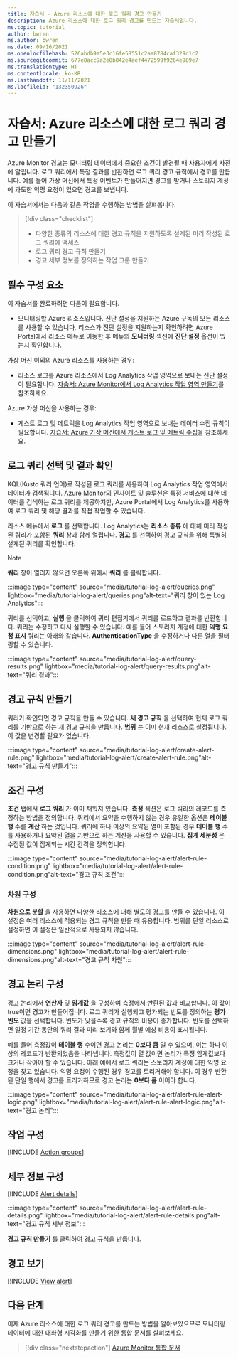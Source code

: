 ```yaml
---
title: 자습서 - Azure 리소스에 대한 로그 쿼리 경고 만들기
description: Azure 리소스에 대한 로그 쿼리 경고를 만드는 자습서입니다.
ms.topic: tutorial
author: bwren
ms.author: bwren
ms.date: 09/16/2021
ms.openlocfilehash: 526abdb9a5e3c16fe58551c2aa8784caf329d1c2
ms.sourcegitcommit: 677e8acc9a2e8b842e4aef4472599f9264e989e7
ms.translationtype: HT
ms.contentlocale: ko-KR
ms.lasthandoff: 11/11/2021
ms.locfileid: "132350926"
---
```

# <a name="tutorial-create-a-log-query-alert-for-an-azure-resource"></a>자습서: Azure 리소스에 대한 로그 쿼리 경고 만들기
Azure Monitor 경고는 모니터링 데이터에서 중요한 조건이 발견될 때 사용자에게 사전에 알립니다. 로그 쿼리에서 특정 결과를 반환하면 로그 쿼리 경고 규칙에서 경고를 만듭니다. 예를 들어 가상 머신에서 특정 이벤트가 만들어지면 경고를 받거나 스토리지 계정에 과도한 익명 요청이 있으면 경고를 보냅니다.

이 자습서에서는 다음과 같은 작업을 수행하는 방법을 살펴봅니다.

> [!div class="checklist"]
> * 다양한 종류의 리소스에 대한 경고 규칙을 지원하도록 설계된 미리 작성된 로그 쿼리에 액세스
> * 로그 쿼리 경고 규칙 만들기
> * 경고 세부 정보를 정의하는 작업 그룹 만들기


## <a name="prerequisites"></a>필수 구성 요소

이 자습서를 완료하려면 다음이 필요합니다. 

- 모니터링할 Azure 리소스입니다. 진단 설정을 지원하는 Azure 구독의 모든 리소스를 사용할 수 있습니다. 리소스가 진단 설정을 지원하는지 확인하려면 Azure Portal에서 리소스 메뉴로 이동한 후 메뉴의 **모니터링** 섹션에 **진단 설정** 옵션이 있는지 확인합니다.


가상 머신 이외의 Azure 리소스를 사용하는 경우:

- 리소스 로그를 Azure 리소스에서 Log Analytics 작업 영역으로 보내는 진단 설정이 필요합니다. [자습서: Azure Monitor에서 Log Analytics 작업 영역 만들기](../essentials/tutorial-resource-logs.md)를 참조하세요.

Azure 가상 머신을 사용하는 경우:

- 게스트 로그 및 메트릭을 Log Analytics 작업 영역으로 보내는 데이터 수집 규칙이 필요합니다. [자습서: Azure 가상 머신에서 게스트 로그 및 메트릭 수집](../vm/tutorial-monitor-vm-guest.md)을 참조하세요.

   
 
 ## <a name="select-a-log-query-and-verify-results"></a>로그 쿼리 선택 및 결과 확인
KQL(Kusto 쿼리 언어)로 작성된 로그 쿼리를 사용하여 Log Analytics 작업 영역에서 데이터가 검색됩니다. Azure Monitor의 인사이트 및 솔루션은 특정 서비스에 대한 데이터를 검색하는 로그 쿼리를 제공하지만, Azure Portal에서 Log Analytics를 사용하여 로그 쿼리 및 해당 결과를 직접 작업할 수 있습니다. 

리소스 메뉴에서 **로그** 를 선택합니다. Log Analytics는 **리소스 종류** 에 대해 미리 작성된 쿼리가 포함된 **쿼리** 창과 함께 열립니다. **경고** 를 선택하여 경고 규칙을 위해 특별히 설계된 쿼리를 확인합니다.

> [!NOTE]
> **쿼리** 창이 열리지 않으면 오른쪽 위에서 **쿼리** 를 클릭합니다. 

:::image type="content" source="media/tutorial-log-alert/queries.png" lightbox="media/tutorial-log-alert/queries.png"alt-text="쿼리 창이 있는 Log Analytics":::

쿼리를 선택하고, **실행** 을 클릭하여 쿼리 편집기에서 쿼리를 로드하고 결과를 반환합니다. 쿼리는 수정하고 다시 실행할 수 있습니다. 예를 들어 스토리지 계정에 대한 **익명 요청 표시** 쿼리는 아래와 같습니다. **AuthenticationType** 을 수정하거나 다른 열을 필터링할 수 있습니다.

:::image type="content" source="media/tutorial-log-alert/query-results.png" lightbox="media/tutorial-log-alert/query-results.png"alt-text="쿼리 결과":::


## <a name="create-alert-rule"></a>경고 규칙 만들기
쿼리가 확인되면 경고 규칙을 만들 수 있습니다. **새 경고 규칙** 을 선택하여 현재 로그 쿼리를 기반으로 하는 새 경고 규칙을 만듭니다. **범위** 는 이미 현재 리소스로 설정됩니다. 이 값을 변경할 필요가 없습니다.

:::image type="content" source="media/tutorial-log-alert/create-alert-rule.png" lightbox="media/tutorial-log-alert/create-alert-rule.png"alt-text="경고 규칙 만들기":::
## <a name="configure-condition"></a>조건 구성

**조건** 탭에서 **로그 쿼리** 가 이미 채워져 있습니다. **측정** 섹션은 로그 쿼리의 레코드를 측정하는 방법을 정의합니다. 쿼리에서 요약을 수행하지 않는 경우 유일한 옵션은 **테이블 행** 수를 **계산** 하는 것입니다. 쿼리에 하나 이상의 요약된 열이 포함된 경우 **테이블 행** 수를 사용하거나 요약된 열을 기반으로 하는 계산을 사용할 수 있습니다. **집계 세분성** 은 수집된 값이 집계되는 시간 간격을 정의합니다. 

:::image type="content" source="media/tutorial-log-alert/alert-rule-condition.png" lightbox="media/tutorial-log-alert/alert-rule-condition.png"alt-text="경고 규칙 조건":::

### <a name="configure-dimensions"></a>차원 구성
**차원으로 분할** 을 사용하면 다양한 리소스에 대해 별도의 경고를 만들 수 있습니다. 이 설정은 여러 리소스에 적용되는 경고 규칙을 만들 때 유용합니다. 범위를 단일 리소스로 설정하면 이 설정은 일반적으로 사용되지 않습니다.

:::image type="content" source="media/tutorial-log-alert/alert-rule-dimensions.png" lightbox="media/tutorial-log-alert/alert-rule-dimensions.png"alt-text="경고 규칙 차원":::


## <a name="configure-alert-logic"></a>경고 논리 구성
경고 논리에서 **연산자** 및 **임계값** 을 구성하여 측정에서 반환된 값과 비교합니다.  이 값이 true이면 경고가 만들어집니다. 로그 쿼리가 실행되고 평가되는 빈도를 정의하는 **평가 빈도** 값을 선택합니다. 빈도가 낮을수록 경고 규칙의 비용이 증가합니다. 빈도를 선택하면 일정 기간 동안의 쿼리 결과 미리 보기와 함께 월별 예상 비용이 표시됩니다.

예를 들어 측정값이 **테이블 행** 수이면 경고 논리는 **0보다 큼** 일 수 있으며, 이는 하나 이상의 레코드가 반환되었음을 나타냅니다. 측정값이 열 값이면 논리가 특정 임계값보다 크거나 작아야 할 수 있습니다. 아래 예에서 로그 쿼리는 스토리지 계정에 대한 익명 요청을 찾고 있습니다. 익명 요청이 수행된 경우 경고를 트리거해야 합니다. 이 경우 반환된 단일 행에서 경고를 트리거하므로 경고 논리는 **0보다 큼** 이어야 합니다.

:::image type="content" source="media/tutorial-log-alert/alert-rule-alert-logic.png" lightbox="media/tutorial-log-alert/alert-rule-alert-logic.png"alt-text="경고 논리":::



## <a name="configure-actions"></a>작업 구성
[!INCLUDE [Action groups](../../../includes/azure-monitor-tutorial-action-group.md)]

## <a name="configure-details"></a>세부 정보 구성
[!INCLUDE [Alert details](../../../includes/azure-monitor-tutorial-alert-details.md)]

:::image type="content" source="media/tutorial-log-alert/alert-rule-details.png" lightbox="media/tutorial-log-alert/alert-rule-details.png"alt-text="경고 규칙 세부 정보":::

**경고 규칙 만들기** 를 클릭하여 경고 규칙을 만듭니다.

## <a name="view-the-alert"></a>경고 보기
[!INCLUDE [View alert](../../../includes/azure-monitor-tutorial-view-alert.md)]


## <a name="next-steps"></a>다음 단계
이제 Azure 리소스에 대한 로그 쿼리 경고를 만드는 방법을 알아보았으므로 모니터링 데이터에 대한 대화형 시각화를 만들기 위한 통합 문서를 살펴보세요.

> [!div class="nextstepaction"]
> [Azure Monitor 통합 문서](../visualize/workbooks-overview.md)